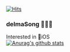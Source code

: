  [![Hits](https://hits.seeyoufarm.com/api/count/incr/badge.svg?url=https%3A%2F%2Fgithub.com%2FdelmaSong)](https://hits.seeyoufarm.com)
 
### delmaSong 👩🏻‍💻

Interested in 📱iOS
<br>
[![Anurag's github stats](https://github-readme-stats.vercel.app/api?username=delmaSong)](https://github.com/anuraghazra/github-readme-stats)
<!--
**delmaSong/delmaSong** is a ✨ _special_ ✨ repository because its `README.md` (this file) appears on your GitHub profile.


Here are some ideas to get you started:

- 🔭 I’m currently working on ...
- 🌱 I’m currently learning ...
- 👯 I’m looking to collaborate on ...
- 🤔 I’m looking for help with ...
- 💬 Ask me about ...
- 📫 How to reach me: ...
- 😄 Pronouns: ...
- ⚡ Fun fact: ...
-->

